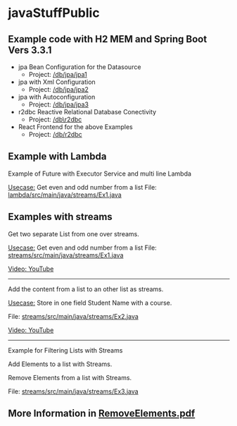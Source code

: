 # javaStuffPublic

## Example code with H2 MEM and Spring Boot Vers 3.3.1

* jpa Bean Configuration for the Datasource
  * Project: [/db/jpa/jpa1](./db/jpa/jpa1)
* jpa with Xml Configuration
    * Project: [/db/jpa/jpa2](./db/jpa/jpa2)
* jpa with Autoconfiguration
    * Project: [/db/jpa/jpa3](./db/jpa/jpa3)
* r2dbc Reactive Relational Database Conectivity
    * Project: [/db\r2dbc](db\r2dbc)
* React Frontend for the above Examples
    * Project: [/db/r2dbc](./db/r2dbc)


## Example with Lambda

Example of Future with Executor Service and multi line Lambda

<u>Usecase:</u> Get even and odd number from a list
File: [lambda/src/main/java/streams/Ex1.java](./lambda/src/main/java/streams/Ex1.java)

## Examples with streams

Get two separate List from one over streams.

<u>Usecase:</u> Get even and odd number from a list
File: [streams/src/main/java/streams/Ex1.java](./streams/src/main/java/streams/Ex1.java)

[Video: YouTube](https://youtu.be/o2f2jfcMXUE)

---

Add the content from a list to an other list as streams.

<u>Usecase:</u> Store in one field Student Name with a course.

File: [streams/src/main/java/streams/Ex2.java](./streams/src/main/java/streams/Ex2.java)

[Video: YouTube](https://youtu.be/XTp2zJv93mw)

---

Example for Filtering Lists with Streams

Add Elements to a list with Streams.

Remove Elements from a list with Streams.

File: [streams/src/main/java/streams/Ex3.java](./streams/src/main/java/streams/Ex3.java)

## More Information in [RemoveElements.pdf](./RemoveElements.pdf)
